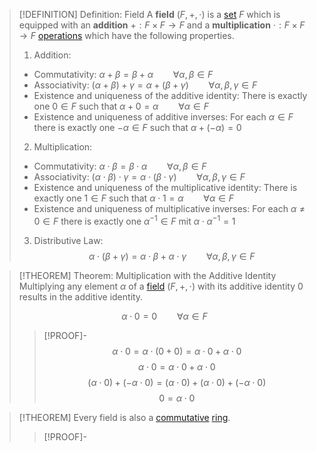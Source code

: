 > [!DEFINITION] Definition: Field
>A **field** $(F, +, \cdot)$ is a [set](../../Set%20Theory/Set.md) $F$ which is equipped with an **addition** $+: F \times F \to F$ and a **multiplication** $\cdot: F \times F \to F$ [operations](../../Set%20Theory/Functions/Function.md) which have the following properties.
> 
>1. Addition:
>	- Commutativity: $\alpha + \beta = \beta + \alpha \qquad \forall \alpha,\beta \in F$
>	- Associativity: $(\alpha + \beta) + \gamma = \alpha + (\beta + \gamma) \qquad \forall \alpha,\beta,\gamma \in F$
>	- Existence and uniqueness of the additive identity: There is exactly one $0 \in F$ such that $\alpha + 0 = \alpha \qquad \forall \alpha \in F$
>	- Existence and uniqueness of additive inverses: For each $\alpha \in F$ there is exactly one $-\alpha \in F$ such that $\alpha + (-\alpha) = 0$
> 
>2. Multiplication:
>	- Commutativity: $\alpha \cdot \beta = \beta \cdot \alpha \qquad \forall \alpha,\beta \in F$
>	- Associativity: $(\alpha \cdot \beta) \cdot \gamma = \alpha \cdot (\beta \cdot \gamma) \qquad \forall \alpha,\beta,\gamma \in F$
>	- Existence and uniqueness of the multiplicative identity: There is exactly one $1 \in F$ such that $\alpha \cdot 1 = \alpha \qquad \forall \alpha \in F$
>	- Existence and uniqueness of multiplicative inverses: For each $\alpha \ne 0 \in F$ there is exactly one $\alpha^{-1} \in F$ mit $\alpha \cdot \alpha^{-1} = 1$
> 
>3. Distributive Law:
>$$\alpha\cdot(\beta + \gamma) = \alpha\cdot \beta + \alpha \cdot \gamma \qquad \forall \alpha,\beta,\gamma \in F$$

>[!THEOREM] Theorem: Multiplication with the Additive Identity
>Multiplying any element $\alpha$ of a [field](Field.md) $(F,+,\cdot)$ with its additive identity $0$ results in the additive identity.
>
>$$\alpha \cdot 0 = 0 \qquad \forall \alpha \in F$$
>
>>[!PROOF]-
>>$$\alpha \cdot 0 = \alpha \cdot (0 + 0) = \alpha\cdot 0 + \alpha\cdot 0$$
>>$$\alpha \cdot 0 = \alpha \cdot 0 + \alpha \cdot 0$$
>>$$(\alpha \cdot 0) + (-\alpha \cdot 0) = (\alpha \cdot 0) + (\alpha \cdot 0) + (-\alpha \cdot 0)$$
>>$$0 = \alpha \cdot 0$$

>[!THEOREM] 
>Every field is also a [commutative](../Rings/Commutative%20Ring.md) [ring](../Rings/Ring.md).
>>[!PROOF]-